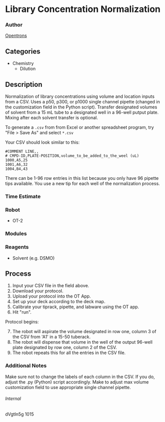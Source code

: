 # Library Concentration Normalization

### Author
[Opentrons](https://opentrons.com/)

## Categories
* Chemistry
	* Dilution

## Description
Normalization of library concentrations using volume and location inputs from a CSV. Uses a p50, p300, or p1000 single channel pipette (changed in the customization field in the Python script). Transfer designated volumes of solvent from a 15 mL tube to a designated well in a 96-well putput plate. Mixing after each solvent transfer is optional.

To generate a `.csv` from from Excel or another spreadsheet program, try "File > Save As" and select `*.csv`

Your CSV should look similar to this:

```
#COMMENT LINE,,
# CMPD-ID,PLATE-POSITION,volume_to_be_added_to_the_weel (uL)
1000,A5,25
1001,A6,32
1004,B4,43
```

There can be 1-96 row entries in this list because you only have 96 pipette tips available. You use a new tip for each well of the normalization process.

### Time Estimate

### Robot
* OT-2

### Modules

### Reagents
* Solvent (e.g. DSMO)

## Process
1. Input your CSV file in the field above.
2. Download your protocol.
3. Upload your protocol into the OT App.
4. Set up your deck according to the deck map.
5. Calibrate your tiprack, pipette, and labware using the OT app.
6. Hit "run".

Protocol begins:

7. The robot will aspirate the volume designated in row one, column 3 of the CSV from 'A1' in a 15-50 tuberack.
8. The robot will dispense that volume in the well of the output 96-well plate designated by row one, column 2 of the CSV.
9. The robot repeats this for all the entries in the CSV file.

### Additional Notes
Make sure not to change the labels of each column in the CSV. If you do, adjust the .py (Python) script accordingly. Make to adjust max volume customization field to use appropriate single channel pipette.

###### Internal
dVgtln5g
1015